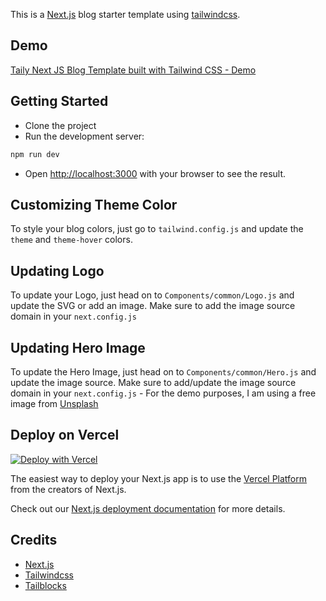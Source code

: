 This is a [Next.js](https://nextjs.org/) blog starter template using [tailwindcss](https://tailwindcss.com/).

## Demo

[Taily Next JS Blog Template built with Tailwind CSS - Demo](http://taily-next-js-blog-template.vercel.app/)

## Getting Started

- Clone the project
- Run the development server:

```bash
npm run dev
```

- Open [http://localhost:3000](http://localhost:3000) with your browser to see the result.

## Customizing Theme Color

To style your blog colors, just go to `tailwind.config.js` and update the `theme` and `theme-hover` colors.

## Updating Logo

To update your Logo, just head on to `Components/common/Logo.js` and update the SVG or add an image. Make sure to add the image source domain in your `next.config.js`

## Updating Hero Image

To update the Hero Image, just head on to `Components/common/Hero.js` and update the image source. Make sure to add/update the image source domain in your `next.config.js` - For the demo purposes, I am using a free image from [Unsplash](https://source.unsplash.com/C6oPXOatFD8)

## Deploy on Vercel

[![Deploy with Vercel](https://vercel.com/button)](https://vercel.com/new/clone?repository-url=https%3A%2F%2Fgithub.com%2Fabhaytalreja%2FTaily-next-js-blog-template)

The easiest way to deploy your Next.js app is to use the [Vercel Platform](https://vercel.com/new?utm_medium=default-template&filter=next.js&utm_source=create-next-app&utm_campaign=create-next-app-readme) from the creators of Next.js.

Check out our [Next.js deployment documentation](https://nextjs.org/docs/deployment) for more details.

## Credits

- [Next.js](https://nextjs.org/)
- [Tailwindcss](https://tailwindcss.com/)
- [Tailblocks](https://tailblocks.cc/)
